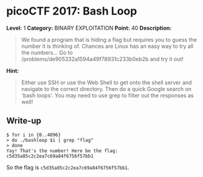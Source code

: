 # picoCTF 2017: Bash Loop

**Level:** 1 **Category:** BINARY EXPLOITATION **Point:** 40 **Description:**

>We found a program that is hiding a flag but requires you to guess the number it is thinking of. Chances are Linux has an easy way to try all the numbers... Go to /problems/de905332a1594a49f78931c233b0eb2b and try it out!

**Hint:**

>Either use SSH or use the Web Shell to get onto the shell server and navigate to the correct directory. Then do a quick Google search on 'bash loops'. You may need to use grep to filter out the responses as well!

## Write-up


``` 
$ for i in {0..4096} 
> do ./bashloop $i | grep "flag"                                             
> done                                                                       
Yay! That's the number! Here be the flag: c5d35a85c2c2ea7c69a84f6756f57bb1
```

So the flag is `c5d35a85c2c2ea7c69a84f6756f57bb1`.